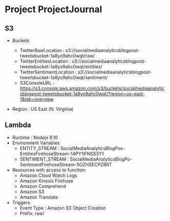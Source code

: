 # Project ProjectJournal


## S3
* Buckets
  * TwitterRawLocation : s3://socialmediaanalyticsblogpost-tweetsbucket-1a8yo9ahc0wqt/raw/
  * TwitterEntitiesLocation : s3://socialmediaanalyticsblogpost-tweetsbucket-1a8yo9ahc0wqt/entities/
  * TwitterSentimentLocation : s3://socialmediaanalyticsblogpost-tweetsbucket-1a8yo9ahc0wqt/sentiment/
  * S3ConsoleURL : https://s3.console.aws.amazon.com/s3/buckets/socialmediaanalyticsblogpost-tweetsbucket-1a8yo9ahc0wqt/?region=us-east-1&tab=overview

* Region : US East (N. Virginia)

## Lambda
* Runtime : Nodejs 6.10
* Environment Variables
  * ENTITY_STREAM : SocialMediaAnalyticsBlogPos-EntitiesFirehoseStream-14PY1IFNSS3Y1
  * SENTIMENT_STREAM : SocialMediaAnalyticsBlogPo-SentimentFirehoseStream-5OZHSECPZBRT
* Resources with access to function:
  * Amazon Cloud Watch Logs
  * Amazon Kinesis Firehose
  * Amazon Comprehend
  * Amazon S3
  * Amazon Translate
* Triggers
  * Event Type : Amazon S3 Object Creation
  * Prefix: raw/
